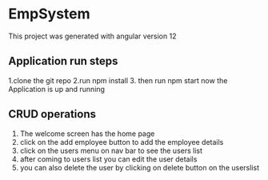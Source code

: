 # EmpSystem

This project was generated with angular version 12

## Application run steps
1.clone the git repo
2.run npm install
3. then run npm start
now the Application is up and running

## CRUD operations
1. The welcome screen has the home page
2. click on the add employee button to add the employee details
3. click on the users menu on nav bar to see the users list
4. after coming to users list you can edit the user details
5. you can also delete the user by clicking on delete button on the userslist


